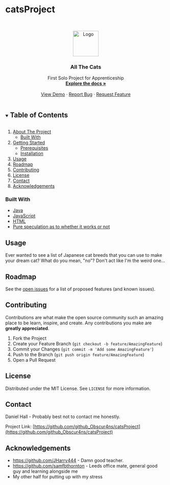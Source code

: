 # catsProject

<!-- PROJECT LOGO -->
<br />
<p align="center">
  <a href="https://github.com/Obscur4ns/catsProject">
    <img src="https://www.google.com/url?sa=i&url=https%3A%2F%2Fwww.pinterest.com%2Fpmantis06%2Fhoritomo-monmon-cats%2F&psig=AOvVaw3t-qSGXWWlbeD6kdUus3J2&ust=1627637380343000&source=images&cd=vfe&ved=0CAsQjRxqFwoTCKiukPX7h_ICFQAAAAAdAAAAABAD" alt="Logo" width="80" height="80">
  </a>

  <h3 align="center">All The Cats</h3>

  <p align="center">
    First Solo Project for Apprenticeship
    <br />
    <a href="https://github.com/github_Obscur4ns/catsProject"><strong>Explore the docs »</strong></a>
    <br />
    <br />
    <a href="https://github.com/github_Obscur4ns/catsProject">View Demo</a>
    ·
    <a href="https://github.com/github_Obscur4ns/catsProject/issues">Report Bug</a>
    ·
    <a href="https://github.com/github_Obscur4ns/catsProject/issues">Request Feature</a>
  </p>
</p>



<!-- TABLE OF CONTENTS -->
<details open="open">
  <summary><h2 style="display: inline-block">Table of Contents</h2></summary>
  <ol>
    <li>
      <a href="#about-the-project">About The Project</a>
      <ul>
        <li><a href="#built-with">Built With</a></li>
      </ul>
    </li>
    <li>
      <a href="#getting-started">Getting Started</a>
      <ul>
        <li><a href="#prerequisites">Prerequisites</a></li>
        <li><a href="#installation">Installation</a></li>
      </ul>
    </li>
    <li><a href="#usage">Usage</a></li>
    <li><a href="#roadmap">Roadmap</a></li>
    <li><a href="#contributing">Contributing</a></li>
    <li><a href="#license">License</a></li>
    <li><a href="#contact">Contact</a></li>
    <li><a href="#acknowledgements">Acknowledgements</a></li>
  </ol>
</details>




### Built With

* [Java]()
* [JavaScript]()
* [HTML]()
* [Pure speculation as to whether it works or not]()




<!-- USAGE EXAMPLES -->
## Usage

Ever wanted to see a list of Japanese cat breeds that you can use to make your dream cat? 
What do you mean, "no"?
Don't act like I'm the weird one...

<!-- ROADMAP -->
## Roadmap

See the [open issues](https://github.com/github_Obscur4ns/catsProject/issues) for a list of proposed features (and known issues).



<!-- CONTRIBUTING -->
## Contributing

Contributions are what make the open source community such an amazing place to be learn, inspire, and create. Any contributions you make are **greatly appreciated**.

1. Fork the Project
2. Create your Feature Branch (`git checkout -b feature/AmazingFeature`)
3. Commit your Changes (`git commit -m 'Add some AmazingFeature'`)
4. Push to the Branch (`git push origin feature/AmazingFeature`)
5. Open a Pull Request



<!-- LICENSE -->
## License

Distributed under the MIT License. See `LICENSE` for more information.



<!-- CONTACT -->
## Contact

Daniel Hall - Probably best not to contact me honestly.

Project Link: [https://github.com/github_Obscur4ns/catsProject](https://github.com/github_Obscur4ns/catsProject)



<!-- ACKNOWLEDGEMENTS -->
## Acknowledgements

* https://github.com/JHarry444 - Damn good teacher.
* https://github.com/samfbthornton - Leeds office mate, general good guy and learning alongside me
* My other half for putting up with my stress






<!-- MARKDOWN LINKS & IMAGES -->
<!-- https://www.markdownguide.org/basic-syntax/#reference-style-links -->
[contributors-shield]: https://img.shields.io/github/contributors/github_Obscur4ns/repo.svg?style=for-the-badge
[contributors-url]: https://github.com/github_Obscur4ns/repo/graphs/contributors
[forks-shield]: https://img.shields.io/github/forks/github_Obscur4ns/repo.svg?style=for-the-badge
[forks-url]: https://github.com/github_Obscur4ns/repo/network/members
[stars-shield]: https://img.shields.io/github/stars/github_Obscur4ns/repo.svg?style=for-the-badge
[stars-url]: https://github.com/github_Obscur4ns/repo/stargazers
[issues-shield]: https://img.shields.io/github/issues/github_Obscur4ns/repo.svg?style=for-the-badge
[issues-url]: https://github.com/github_Obscur4ns/repo/issues
[license-shield]: https://img.shields.io/github/license/github_Obscur4ns/repo.svg?style=for-the-badge
[license-url]: https://github.com/github_Obscur4ns/repo/blob/master/LICENSE.txt
